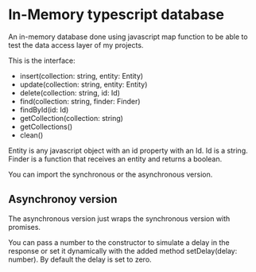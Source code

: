 # In-Memory typescript database

An in-memory database done using javascript map function to be able to test the
data access layer of my projects.

This is the interface:
 - insert(collection: string, entity: Entity) 
 - update(collection: string, entity: Entity)
 - delete(collection: string, id: Id)
 - find(collection: string, finder: Finder)
 - findById(id: Id)
 - getCollection(collection: string)
 - getCollections()
 - clean() 

Entity is any javascript object with an id property with an Id.
Id is a string.
Finder is a function that receives an entity and returns a boolean.

You can import the synchronous or the asynchronous version.

## Asynchronoy version
The asynchronous version just wraps the synchronous version with promises.

You can pass a number to the constructor to simulate a delay in the response or set it
dynamically with the added method setDelay(delay: number). 
By default the delay is set to zero.
 

